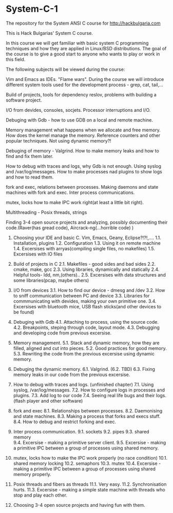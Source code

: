 System-C-1
==========

The repository for the System ANSI C course for http://hackbulgaria.com

This is Hack Bulgarias' System C course.


In this course we will get familiar with basic system C programming techniques and how they are applied in Linux/BSD distributions. The goal of the course is to give a good start to anyone who wants to play or work in this field.

The following subjects will be viewed during the course:

Vim and Emacs as IDEs. "Flame wars". During the course we will introduce different system tools used for the development process - grep, cat, tail,...

Build of projects, tools for dependency reslov, problems with building a software project. 

I/O from devides, consoles, socjets. Processor interruptions and I/O.

Debuging with Gdb - how to use GDB on a local and remote machine.

Memory management what happens when we allocate and free memory. How does the kernel manage the memory. Reference counters and other popular techniques. Not using dynamic memory?!

Debuging of memory - Valgrind. How to make memory leaks and how to find and fix them later. 

How to debug with traces and logs, why Gdb is not enough. Using syslog and /var/log/messages. How to make processes nad plugins to show logs and how to read them.

fork and exec, relations between processes. Making daemons and state machines with fork and exec. Inter process communications.

mutex, locks how to make IPC work right(at least a little bit right).

Multithreading - Posix threads, strings

Finding 3-4 open source projects and analyzing, possibly documenting their code.(Raver(has gread code), Aircrack-ng(...horrible code) )



1. Choosing your IDE and basic C. Vim, Emacs, Geany, Eclipse?!?!,….
    1.1. Installation, plugins
    1.2. Configuration
    1.3. Using it on remote machine
    1.4. Excersises with arryas(compiling single files, no makefiles)
    1.5. Excersises with IO files

2. Build of projects in C
    2.1. Makefiles - good sides and bad sides
    2.2. cmake, make, gcc
    2.3. Using libraries, dynamically and statically 
    2.4. Helpful tools- ldd, nm,(others)..
    2.5. Excersises with data structures and some libraries(pcap, maybe others)
    
3. I/O from devices
    3.1. How to find our device - dmesg and /dev
    3.2. How to sniff communication between PC and device
    3.3. Libraries for commmunicating with devides, making your own primitive one.
    3.4. Excersises with bluetooth mice, USB flash sticks(and other devices to be found)

4. Debuging with Gdb
    4.1. Attaching to process, using the source code.
    4.2. Breakpoints, steping through code, layout mode.
    4.3. Debugging and developing code from previous excersise.

5. Memory management.
    5.1. Stack and dynamic memory, how they are filled, aligned and cut into pieces.
    5.2. Good practices for good memory.
    5.3. Rewriting the code from the previous excersise using dynamic memory.

6. Debuging the dynamic memory.
    6.1. Valgrind.
    (6.2. TBD)
    6.3. Fixing memory leaks in our code from the previous excersise.

7. How to debug with traces and logs. (unfinished chapter)
    7.1. Using syslog, /var/log/messages. 
    7.2. How to configure logs in processes and plugins.
    7.3. Add log to our code
    7.4. Seeing real life bugs and their logs.(flash player and other software)

8. fork and exec
    8.1. Relationships between processes.
    8.2. Daemonising and state machines.
    8.3. Making a process that forks and execs stuff.
    8.4. How to debug and restrict forking and exec.

9. Inter process communication.
    9.1. sockets
    9.2. pipes
    9.3. shared memory    
    9.4. Excersise - making a primitive server client.
    9.5. Excersise - making a primitive IPC between a group of processes using shared memory.

10. mutex, locks how to make the IPC work properly (no race condition)
    10.1. shared memory locking
    10.2. semaphors
    10.3. mutex
    10.4. Excersise - making a primitive IPC between a group of processes using shared memory properly.

11. Posix threads and fibers as threads
    11.1. Very easy.
    11.2. Synchronisation hurts.
    11.3. Excersise - making a simple state machine with threads who stop and play each other.


12. Choosing 3-4 open source projects and having fun with them.


